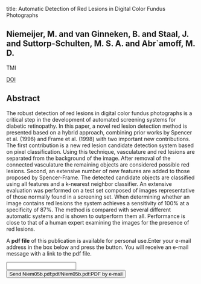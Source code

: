 title: Automatic Detection of Red Lesions in Digital Color Fundus Photographs

## Niemeijer, M. and van Ginneken, B. and Staal, J. and Suttorp-Schulten, M. S. A. and Abr`amoff, M. D.
TMI

<a href="https://doi.org/10.1109/TMI.2005.843738">DOI</a>

## Abstract
The robust detection of red lesions in digital color fundus photographs is a critical step in the development of automated screening systems for diabetic retinopathy. In this paper, a novel red lesion detection method is presented based on a hybrid approach, combining prior works by Spencer et al. (1996) and Frame et al. (1998) with two important new contributions. The first contribution is a new red lesion candidate detection system based on pixel classification. Using this technique, vasculature and red lesions are separated from the background of the image. After removal of the connected vasculature the remaining objects are considered possible red lesions. Second, an extensive number of new features are added to those proposed by Spencer-Frame. The detected candidate objects are classified using all features and a k-nearest neighbor classifier. An extensive evaluation was performed on a test set composed of images representative of those normally found in a screening set. When determining whether an image contains red lesions the system achieves a sensitivity of 100% at a specificity of 87%. The method is compared with several different automatic systems and is shown to outperform them all. Performance is close to that of a human expert examining the images for the presence of red lesions.

A <b>pdf file</b> of this publication is available for personal use.Enter your e-mail address in the box below and press the button. You will receive an e-mail message with a link to the pdf file.
<form action="sender.php">  <input type="text" name="email">  <input type="submit" value="Send Niem05b.pdf:pdf/Niem05b.pdf:PDF by e-mail"></form>